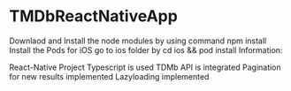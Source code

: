 # TMDbReactNativeApp

Downlaod and Install the node modules by using command npm install
Install the Pods for iOS go to ios folder by cd ios && pod install
Information:

React-Native Project
Typescript is used
TDMb API is integrated
Pagination for new results implemented
Lazyloading implemented
